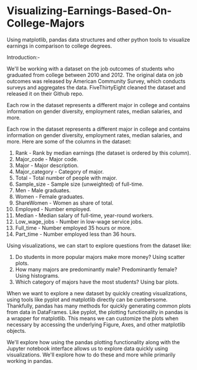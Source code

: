 # Visualizing-Earnings-Based-On-College-Majors
Using matplotlib, pandas data structures and other python tools to visualize earnings in comparison to college degrees.

Introduction:-

We'll be working with a dataset on the job outcomes of students who graduated from college between 2010 and 2012. The original data on job outcomes was released by American Community Survey, which conducts surveys and aggregates the data. FiveThirtyEight cleaned the dataset and released it on their Github repo.

Each row in the dataset represents a different major in college and contains information on gender diversity, employment rates, median salaries, and more. 

Each row in the dataset represents a different major in college and contains information on gender diversity, employment rates, median salaries, and more. Here are some of the columns in the dataset:

1. Rank - Rank by median earnings (the dataset is ordered by this column).
2. Major_code - Major code.
3. Major - Major description.
4. Major_category - Category of major.
5. Total - Total number of people with major.
6. Sample_size - Sample size (unweighted) of full-time.
7. Men - Male graduates.
8. Women - Female graduates.
9. ShareWomen - Women as share of total.
10. Employed - Number employed.
11. Median - Median salary of full-time, year-round workers.
12. Low_wage_jobs - Number in low-wage service jobs.
13. Full_time - Number employed 35 hours or more.
14. Part_time - Number employed less than 36 hours.

Using visualizations, we can start to explore questions from the dataset like:

1. Do students in more popular majors make more money? Using scatter plots.
2. How many majors are predominantly male? Predominantly female? Using histograms.
3. Which category of majors have the most students? Using bar plots.

When we want to explore a new dataset by quickly creating visualizations, using tools like pyplot and matplotlib directly can be cumbersome. Thankfully, pandas has many methods for quickly generating common plots from data in DataFrames. Like pyplot, the plotting functionality in pandas is a wrapper for matplotlib. This means we can customize the plots when necessary by accessing the underlying Figure, Axes, and other matplotlib objects.

We'll explore how using the pandas plotting functionality along with the Jupyter notebook interface allows us to explore data quickly using visualizations.
We'll explore how to do these and more while primarily working in pandas. 
